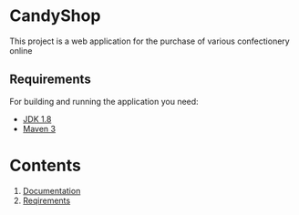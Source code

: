 # CandyShop

This project is a web application for the purchase of various confectionery online

## Requirements

For building and running the application you need:

- [JDK 1.8](http://www.oracle.com/technetwork/java/javase/downloads/jdk8-downloads-2133151.html)
- [Maven 3](https://maven.apache.org)

# Contents
1. [Documentation](https://github.com/RSlabodchikov/CandyShop/tree/master/documents) <br>
2. [Reqirements](https://github.com/RSlabodchikov/CandyShop/blob/master/documents/SRS.md) <br>